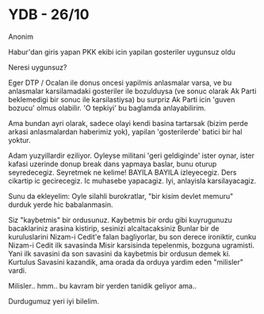 # YDB - 26/10

Anonim

Habur'dan giris yapan PKK ekibi icin yapilan gosteriler uygunsuz oldu

Neresi uygunsuz?

Eger DTP / Ocalan ile donus oncesi yapilmis anlasmalar varsa, ve bu anlasmalar karsilamadaki gosteriler ile bozulduysa (ve sonuc olarak Ak Parti beklemedigi bir sonuc ile karsilastiysa) bu surpriz Ak Parti icin 'guven bozucu' olmus olabilir. 'O tepkiyi' bu baglamda anlayabilirim.

Ama bundan ayri olarak, sadece olayi kendi basina tartarsak (bizim perde arkasi anlasmalardan haberimiz yok), yapilan 'gosterilerde' batici bir hal yoktur.

Adam yuzyillardir eziliyor. Oyleyse militani 'geri geldiginde' ister oynar, ister kafasi uzerinde donup break dans yapmaya baslar, bunu oturup seyredecegiz. Seyretmek ne kelime! BAYILA BAYILA izleyecegiz. Ders cikartip ic gecirecegiz. Ic muhasebe yapacagiz. Iyi, anlayisla karsilayacagiz.

Sunu da ekleyelim: Oyle silahli burokratlar, "bir kisim devlet memuru" durduk yerde hic babalanmasin.

Siz "kaybetmis" bir ordusunuz. Kaybetmis bir ordu gibi kuyrugunuzu bacaklariniz arasina kistirip, sesinizi alcaltacaksiniz Bunlar bir de kuruluslarini Nizam-i Cedit'e falan bagliyorlar, bu son derece ironiktir, cunku Nizam-i Cedit ilk savasinda Misir karsisinda tepelenmis, bozguna ugramisti. Yani ilk savasini da son savasini da kaybetmis bir ordusun demek ki. Kurtulus Savasini kazandik, ama orada da orduya yardim eden "milisler" vardi.

Milisler.. hmm.. bu kavram bir yerden tanidik geliyor ama..

Durdugumuz yeri iyi bilelim.
